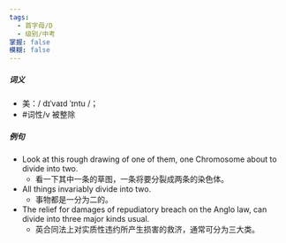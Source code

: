 ```yaml
---
tags:
  - 首字母/D
  - 级别/中考
掌握: false
模糊: false
---
```

##### 词义
- 美：/ dɪˈvaɪd ˈɪntu /；
- #词性/v  被整除
##### 例句
- Look at this rough drawing of one of them, one Chromosome about to divide into two.
	- 看一下其中一条的草图，一条将要分裂成两条的染色体。
- All things invariably divide into two.
	- 事物都是一分为二的。
- The relief for damages of repudiatory breach on the Anglo law, can divide into three major kinds usual.
	- 英合同法上对实质性违约所产生损害的救济，通常可分为三大类。
